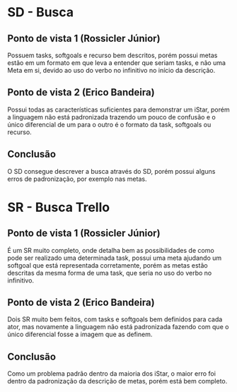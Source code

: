 # SD - Busca
## Ponto de vista 1 (Rossicler Júnior)

Possuem tasks, softgoals e recurso bem descritos, porém possui metas estão em um formato em que leva a entender que seriam tasks, e não uma Meta em si, devido ao uso do verbo no infinitivo no início da descrição. 

## Ponto de vista 2 (Erico Bandeira)

Possui todas as características suficientes para demonstrar um iStar, porém a linguagem não está padronizada trazendo um pouco de confusão e o único diferencial de um para o outro é o formato da task, softgoals ou recurso.

## Conclusão

O SD consegue descrever a busca através do SD, porém possui alguns erros de padronização, por exemplo nas metas.


# SR - Busca Trello
## Ponto de vista 1 (Rossicler Júnior)

É um SR muito completo, onde detalha bem as possibilidades de como pode ser realizado uma determinada task, possui uma meta ajudando um softgoal que está representada corretamente, porém as metas estão descritas da mesma forma de uma task, que seria no uso do verbo no infinitivo. 

## Ponto de vista 2 (Erico Bandeira)

Dois SR muito bem feitos, com tasks e softgoals bem definidos para cada ator, mas novamente a linguagem não está padronizada fazendo com que o único diferencial fosse a imagem que as definem.

## Conclusão

Como um problema padrão dentro da maioria dos iStar, o maior erro foi dentro da padronização da descrição de metas, porém está bem completo.